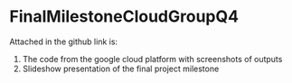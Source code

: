 # FinalMilestoneCloudGroupQ4

Attached in the github link is: 
1. The code from the google cloud platform with screenshots of outputs 
2. Slideshow presentation of the final project milestone
